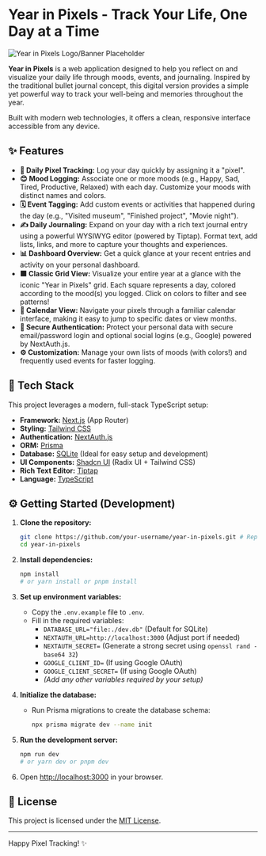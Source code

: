 # Year in Pixels - Track Your Life, One Day at a Time

![Year in Pixels Logo/Banner Placeholder](placeholder.png) <!-- Optional: Add a nice banner/logo here -->

**Year in Pixels** is a web application designed to help you reflect on and visualize your daily life through moods, events, and journaling. Inspired by the traditional bullet journal concept, this digital version provides a simple yet powerful way to track your well-being and memories throughout the year.

Built with modern web technologies, it offers a clean, responsive interface accessible from any device.

## ✨ Features

*   **🎨 Daily Pixel Tracking:** Log your day quickly by assigning it a "pixel".
*   **😊 Mood Logging:** Associate one or more moods (e.g., Happy, Sad, Tired, Productive, Relaxed) with each day. Customize your moods with distinct names and colors.
*   **🗓️ Event Tagging:** Add custom events or activities that happened during the day (e.g., "Visited museum", "Finished project", "Movie night").
*   **✍️ Daily Journaling:** Expand on your day with a rich text journal entry using a powerful WYSIWYG editor (powered by Tiptap). Format text, add lists, links, and more to capture your thoughts and experiences.
*   **📊 Dashboard Overview:** Get a quick glance at your recent entries and activity on your personal dashboard.
*   **🟩 Classic Grid View:** Visualize your entire year at a glance with the iconic "Year in Pixels" grid. Each square represents a day, colored according to the mood(s) you logged. Click on colors to filter and see patterns!
*   **📅 Calendar View:** Navigate your pixels through a familiar calendar interface, making it easy to jump to specific dates or view months.
*   **🔐 Secure Authentication:** Protect your personal data with secure email/password login and optional social logins (e.g., Google) powered by NextAuth.js.
*   **⚙️ Customization:** Manage your own lists of moods (with colors!) and frequently used events for faster logging.

## 🚀 Tech Stack

This project leverages a modern, full-stack TypeScript setup:

*   **Framework:** [Next.js](https://nextjs.org/) (App Router)
*   **Styling:** [Tailwind CSS](https://tailwindcss.com/)
*   **Authentication:** [NextAuth.js](https://next-auth.js.org/)
*   **ORM:** [Prisma](https://www.prisma.io/)
*   **Database:** [SQLite](https://www.sqlite.org/index.html) (Ideal for easy setup and development)
*   **UI Components:** [Shadcn UI](https://ui.shadcn.com/) (Radix UI + Tailwind CSS)
*   **Rich Text Editor:** [Tiptap](https://tiptap.dev/)
*   **Language:** [TypeScript](https://www.typescriptlang.org/)

## ⚙️ Getting Started (Development)

1.  **Clone the repository:**
    ```bash
    git clone https://github.com/your-username/year-in-pixels.git # Replace with your repo URL
    cd year-in-pixels
    ```

2.  **Install dependencies:**
    ```bash
    npm install
    # or yarn install or pnpm install
    ```

3.  **Set up environment variables:**
    *   Copy the `.env.example` file to `.env`.
    *   Fill in the required variables:
        *   `DATABASE_URL="file:./dev.db"` (Default for SQLite)
        *   `NEXTAUTH_URL=http://localhost:3000` (Adjust port if needed)
        *   `NEXTAUTH_SECRET=` (Generate a strong secret using `openssl rand -base64 32`)
        *   `GOOGLE_CLIENT_ID=` (If using Google OAuth)
        *   `GOOGLE_CLIENT_SECRET=` (If using Google OAuth)
        *   *(Add any other variables required by your setup)*

4.  **Initialize the database:**
    *   Run Prisma migrations to create the database schema:
        ```bash
        npx prisma migrate dev --name init
        ```

5.  **Run the development server:**
    ```bash
    npm run dev
    # or yarn dev or pnpm dev
    ```

6.  Open [http://localhost:3000](http://localhost:3000) in your browser.

## 📜 License

<!-- Choose a license, e.g., MIT -->
This project is licensed under the [MIT License](LICENSE.md).

---

Happy Pixel Tracking! ✨